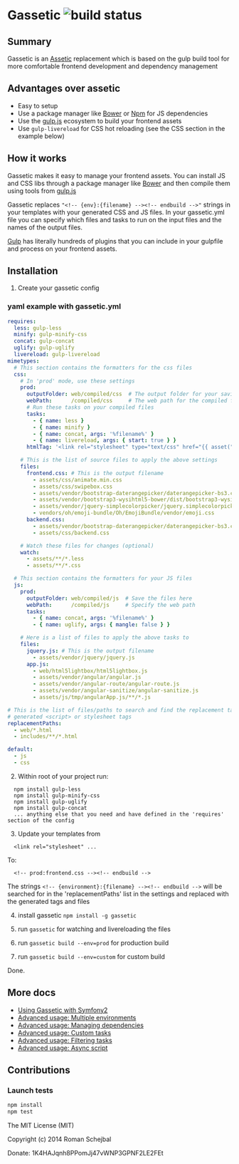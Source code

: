 # Gassetic ![build status](https://circleci.com/gh/romanschejbal/gassetic.png?style=shield)


## Summary
Gassetic is an [Assetic](https://github.com/kriswallsmith/assetic) replacement which is based on the gulp build tool for more comfortable frontend development and dependency management

## Advantages over assetic
- Easy to setup
- Use a package manager like [Bower](http://bower.io/) or [Npm](http://npmjs.com) for JS dependencies
- Use the [gulp.js](http://gulpjs.com/) ecosystem to build your frontend assets
- Use `gulp-livereload` for CSS hot reloading (see the CSS section in the example below)

## How it works

Gassetic makes it easy to manage your frontend assets. You can install JS and CSS libs through a package manager like [Bower](http://bower.io/) and then compile them using tools from [gulp.js](http://gulpjs.com)

Gassetic replaces ```"<!-- {env}:{filename} --><!-- endbuild -->"``` strings in your templates with your generated CSS and JS files. In your gassetic.yml file you can specify which files and tasks to run on the input files and the names of the output files.

[Gulp](http://gulpjs.com/plugins/) has literally hundreds of plugins that you can include in your gulpfile and process on your frontend assets.


## Installation

1) Create your gassetic config

### yaml example with gassetic.yml
```yml
requires:
  less: gulp-less
  minify: gulp-minify-css
  concat: gulp-concat
  uglify: gulp-uglify
  livereload: gulp-livereload
mimetypes:
  # This section contains the formatters for the css files
  css:
    # In 'prod' mode, use these settings
    prod:
      outputFolder: web/compiled/css  # The output folder for your saving your compiled files
      webPath:      /compiled/css     # The web path for the compiled files
      # Run these tasks on your compiled files
      tasks:
        - { name: less }
        - { name: minify }
        - { name: concat, args: '%filename%' }
        - { name: livereload, args: { start: true } }
      htmlTag: '<link rel="stylesheet" type="text/css" href="{{ asset("%path%") }}">' # custom html tag

    # This is the list of source files to apply the above settings
    files:
      frontend.css: # This is the output filename
        - assets/css/animate.min.css
        - assets/css/swipebox.css
        - assets/vendor/bootstrap-daterangepicker/daterangepicker-bs3.css
        - assets/vendor/bootstrap3-wysihtml5-bower/dist/bootstrap3-wysihtml5.css
        - assets/vendor/jquery-simplecolorpicker/jquery.simplecolorpicker.css
        - vendors/oh/emoji-bundle/Oh/EmojiBundle/vendor/emoji.css
      backend.css:
        - assets/vendor/bootstrap-daterangepicker/daterangepicker-bs3.css
        - assets/css/backend.css

    # Watch these files for changes (optional)
    watch:
      - assets/**/*.less
      - assets/**/*.css

  # This section contains the formatters for your JS files
  js:
    prod:
      outputFolder: web/compiled/js  # Save the files here
      webPath:      /compiled/js     # Specify the web path
      tasks:
        - { name: concat, args: '%filename%' }
        - { name: uglify, args: { mangle: false } }

    # Here is a list of files to apply the above tasks to
    files:
      jquery.js: # This is the output filename
        - assets/vendor/jquery/jquery.js
      app.js:
        - web/html5lightbox/html5lightbox.js
        - assets/vendor/angular/angular.js
        - assets/vendor/angular-route/angular-route.js
        - assets/vendor/angular-sanitize/angular-sanitize.js
        - assets/js/tmp/angularApp.js/**/*.js

# This is the list of files/paths to search and find the replacement tags to insert the
# generated <script> or stylesheet tags
replacementPaths:
  - web/*.html
  - includes/**/*.html

default:
  - js
  - css
```

2) Within root of your project run:
```
  npm install gulp-less
  npm install gulp-minify-css
  npm install gulp-uglify
  npm install gulp-concat
  ... anything else that you need and have defined in the 'requires' section of the config
```
3) Update your templates from
```
  <link rel="stylesheet" ...
```
To:
```
  <!-- prod:frontend.css --><!-- endbuild -->
```
The strings `<!-- {environment}:{filename} --><!-- endbuild -->` will be searched for in the 'replacementPaths' list in the settings and replaced with the generated tags and files

4) install gassetic ```npm install -g gassetic```

5) run ```gassetic``` for watching and livereloading the files

6) run ```gassetic build --env=prod``` for production build

7) run ```gassetic build --env=custom``` for custom build

Done.

## More docs

- [Using Gassetic with Symfony2](https://github.com/romanschejbal/gassetic/blob/master/Resources/doc/GasseticAndSymfony2.md)
- [Advanced usage: Multiple environments](https://github.com/romanschejbal/gassetic/blob/master/Resources/doc/MultipleEnvironments.md)
- [Advanced usage: Managing dependencies](https://github.com/romanschejbal/gassetic/blob/master/Resources/doc/ManagingDependencies.md)
- [Advanced usage: Custom tasks](https://github.com/romanschejbal/gassetic/blob/master/Resources/doc/CustomTasks.md)
- [Advanced usage: Filtering tasks](https://github.com/romanschejbal/gassetic/blob/master/Resources/doc/FilteringTasks.md)
- [Advanced usage: Async script](https://github.com/romanschejbal/gassetic/blob/master/Resources/doc/AsyncScript.md)

## Contributions
### Launch tests
```sh
npm install
npm test
```

The MIT License (MIT)

Copyright (c) 2014 Roman Schejbal

Donate: 1K4HAJqnh8PPomJj47vWNP3GPNF2LE2FEt

